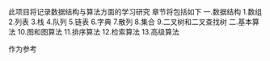 此项目将记录数据结构与算法方面的学习研究
章节将包括如下
一.数据结构
    1.数组
    2.列表
    3.栈
    4.队列
    5.链表
    6.字典
    7.散列
    8.集合
    9.二叉树和二叉查找树
二.基本算法
    10.图和图算法
    11.排序算法
    12.检索算法
    13.高级算法


作为参考
